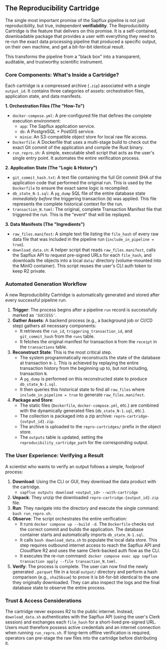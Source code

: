 ## The Reproducibility Cartridge

The single most important promise of the Sapflux pipeline is not just reproducibility, but true, independent **verifiability**. The Reproducibility Cartridge is the feature that delivers on this promise. It is a self-contained, downloadable package that provides a user with everything they need to re-run the exact data processing pipeline that produced a specific output, on their own machine, and get a bit-for-bit identical result.

This transforms the pipeline from a "black box" into a transparent, auditable, and trustworthy scientific instrument.

### Core Components: What's Inside a Cartridge?

Each cartridge is a compressed archive (`.zip`) associated with a single `output_id`. It contains three categories of assets: orchestration files, application state, and data manifests.

**1. Orchestration Files (The "How-To")**
*   `docker-compose.yml`: A pre-configured file that defines the complete execution environment:
    *   `app`: The Sapflux application service.
    *   `db`: A PostgreSQL + PostGIS service.
    *   `minio`: An S3-compatible object store for local raw file access.
*   `Dockerfile`: A Dockerfile that uses a multi-stage build to check out the exact Git commit of the application and compile the Rust binary.
*   `run_repro.sh`: A simple, executable shell script that acts as the user's single entry point. It automates the entire verification process.

**2. Application State (The "Logic & History")**
*   `git_commit_hash.txt`: A text file containing the full Git commit SHA of the application code that performed the original run. This is used by the `Dockerfile` to ensure the exact same logic is recompiled.
*   `db_state_N-1.sql`: A `pg_dump` SQL file of the entire database state *immediately before* the triggering transaction (`N`) was applied. This file represents the complete historical context for the run.
*   `transaction_N.toml`: The original, complete Transaction Manifest file that triggered the run. This is the "event" that will be replayed.

**3. Data Manifests (The "Ingredients")**
*   `raw_files.manifest`: A simple text file listing the `file_hash` of every raw data file that was included in the pipeline run (`include_in_pipeline = true`).
*   `download_data.sh`: A helper script that reads `raw_files.manifest`, calls the Sapflux API to request pre-signed URLs for each `file_hash`, and downloads the objects into a local `data/` directory (volume-mounted into the MinIO container). This script reuses the user's CLI auth token to keep R2 private.

### Automated Generation Workflow

A new Reproducibility Cartridge is automatically generated and stored after every successful pipeline run.

1.  **Trigger**: The process begins after a pipeline `run` record is successfully marked as `'SUCCESS'`.
2.  **Gather Assets**: A backend process (e.g., a background job or CI/CD step) gathers all necessary components:
    *   It retrieves the `run_id`, `triggering_transaction_id`, and `git_commit_hash` from the `runs` table.
    *   It fetches the original manifest for transaction `N` from the `receipt` in the `transactions` table.
3.  **Reconstruct State**: This is the most critical step.
    *   The system programmatically reconstructs the state of the database at transaction `N-1`. This is achieved by replaying the entire transaction history from the beginning up to, but not including, transaction `N`.
    *   A `pg_dump` is performed on this reconstructed state to produce `db_state_N-1.sql`.
    *   It then queries this historical state to find all `raw_files` where `include_in_pipeline = true` to generate `raw_files.manifest`.
4.  **Package and Store**:
    *   The static files (`Dockerfile`, `docker-compose.yml`, etc.) are combined with the dynamically generated files (`db_state_N-1.sql`, etc.).
    *   The collection is packaged into a zip archive: `repro-cartridge-{output_id}.zip`.
    *   The archive is uploaded to the `repro-cartridges/` prefix in the object store.
    *   The `outputs` table is updated, setting the `reproducibility_cartridge_path` for the corresponding output.

### The User Experience: Verifying a Result

A scientist who wants to verify an output follows a simple, foolproof process:

1.  **Download**: Using the CLI or GUI, they download the data product with the cartridge.
    *   `sapflux outputs download <output_id> --with-cartridge`
2.  **Unpack**: They unzip the downloaded `repro-cartridge-{output_id}.zip` file.
3.  **Run**: They navigate into the directory and execute the single command: `bash run_repro.sh`.
4.  **Observe**: The script orchestrates the entire verification:
    *   It runs `docker compose up --build -d`. The `Dockerfile` checks out the correct commit and builds the application. The database container starts and automatically imports `db_state_N-1.sql`.
    *   It calls `bash download_data.sh` to populate the local data store. This step requires outbound internet access to reach the Sapflux API and Cloudflare R2 and uses the same Clerk-backed auth flow as the CLI.
    *   It executes the re-run command: `docker compose exec app sapflux transaction apply --file transaction_N.toml`.
5.  **Verify**: The process is complete. The user can now find the newly generated `.parquet` file in a local `output/` directory and perform a hash comparison (e.g., `sha256sum`) to prove it is bit-for-bit identical to the one they originally downloaded. They can also inspect the logs and the final database state to observe the entire process.

### Trust & Access Considerations

The cartridge never exposes R2 to the public internet. Instead, `download_data.sh` authenticates with the Sapflux API (using the user's Clerk session) and exchanges each `file_hash` for a short-lived pre-signed URL. Users must therefore possess active credentials and an internet connection when running `run_repro.sh`. If long-term offline verification is required, operators can pre-stage the raw files into the cartridge before distributing it.
